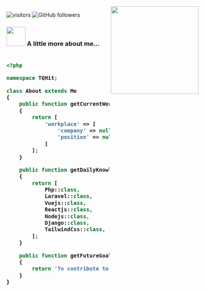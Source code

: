 <img align='right' src="https://media.giphy.com/media/M9gbBd9nbDrOTu1Mqx/giphy.gif" width="230">

![visitors](https://visitor-badge.glitch.me/badge?page_id=tqhit.tqhit) 
![GitHub followers](https://img.shields.io/github/followers/tqhit)

### <img src="https://media.giphy.com/media/VgCDAzcKvsR6OM0uWg/giphy.gif" width="50"> A little more about me...   
<h3>
    
```php

<?php

namespace TQHit;

class About extends Me
{
    public function getCurrentWorkplace(): array
    {
        return [
            'workplace' => [
                'company' => null,
                'position' => null         
            ]
        ];
    }

    public function getDailyKnowledge(): array
    {
        return [
            Php::class,
            Laravel::class,
            Vuejs::class,
            Reactjs::class,
            Nodejs::class,
            Django::class,
            TailwindCss::class,
        ];
    }

    public function getFutureGoal(): string
    {
        return 'To contribute to open source.';
    }
}

```
</h3>
